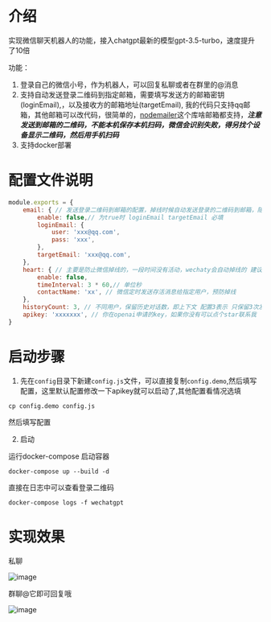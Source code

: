 # 介绍

实现微信聊天机器人的功能，接入chatgpt最新的模型gpt-3.5-turbo，速度提升了10倍

功能：
1. 登录自己的微信小号，作为机器人，可以回复私聊或者在群里的@消息
2. 支持自动发送登录二维码到指定邮箱，需要填写发送方的邮箱密钥(loginEmail),，以及接收方的邮箱地址(targetEmail), 我的代码只支持qq邮箱，其他邮箱可以改代码，很简单的，[nodemailer](https://www.npmjs.com/package/nodemailer)这个库啥邮箱都支持，***注意发送到邮箱的二维码，不能本机保存本机扫码，微信会识别失败，得另找个设备显示二维码，然后用手机扫码***
3. 支持docker部署

# 配置文件说明

```js
module.exports = {
    email: { // 发送登录二维码到邮箱的配置，掉线时候自动发送登录的二维码到邮箱，随时随地登录
        enable: false,// 为true时 loginEmail targetEmail 必填
        loginEmail: {
            user: 'xxx@qq.com',
            pass: 'xxx',
        },
        targetEmail: 'xxx@qq.com',
    },
    heart: { // 主要是防止微信掉线的，一段时间没有活动，wechaty会自动掉线的 建议开启
        enable: false,
        timeInterval: 3 * 60,// 单位秒
        contactName: 'xx', // 微信定时发送存活消息给指定用户，预防掉线
    },
    historyCount: 3, // 不同用户，保留历史对话数，即上下文 配置3表示 只保留3次发送和3次回复，作为下一次请求的上下文
    apikey: 'xxxxxxx', // 你在openai申请的key，如果你没有可以点个star联系我
}
```

# 启动步骤

1. 先在`config`目录下新建`config.js`文件，可以直接复制`config.demo`,然后填写配置，这里默认配置修改一下apikey就可以启动了,其他配置看情况选填
```
cp config.demo config.js
```
然后填写配置

2. 启动

运行docker-compose 启动容器
```
docker-compose up --build -d
```
直接在日志中可以查看登录二维码
```
docker-compose logs -f wechatgpt
```

# 实现效果
私聊

![image](https://user-images.githubusercontent.com/29322721/223895025-fe22d235-a4e3-43e2-b267-0d9f8e7873a0.png)

群聊@它即可回复哦

![image](https://user-images.githubusercontent.com/29322721/223895137-d5b2b7a4-e15d-4ad0-9900-22c427e5ba1f.png)

